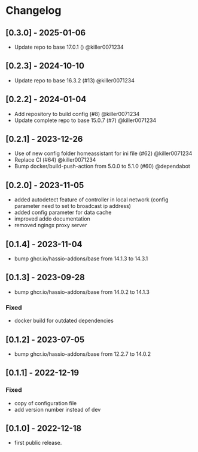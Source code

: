 <!-- https://developers.home-assistant.io/docs/add-ons/presentation#keeping-a-changelog -->

# Changelog

## [0.3.0] - 2025-01-06

- Update repo to base 17.0.1 () @killer0071234

## [0.2.3] - 2024-10-10

- Update repo to base 16.3.2 (#13) @killer0071234

## [0.2.2] - 2024-01-04

- Add repository to build config (#8) @killer0071234
- Update complete repo to base 15.0.7 (#7) @killer0071234

## [0.2.1] - 2023-12-26

- Use of new config folder homeassistant for ini file (#62) @killer0071234
- Replace CI (#64) @killer0071234
- Bump docker/build-push-action from 5.0.0 to 5.1.0 (#60) @dependabot

## [0.2.0] - 2023-11-05

- added autodetect feature of controller in local network (config parameter need to set to broadcast ip address)
- added config parameter for data cache
- improved addo documentation
- removed ngingx proxy server

## [0.1.4] - 2023-11-04

- bump ghcr.io/hassio-addons/base from 14.1.3 to 14.3.1

## [0.1.3] - 2023-09-28

- bump ghcr.io/hassio-addons/base from 14.0.2 to 14.1.3

### Fixed

- docker build for outdated dependencies

## [0.1.2] - 2023-07-05

- bump ghcr.io/hassio-addons/base from 12.2.7 to 14.0.2

## [0.1.1] - 2022-12-19

### Fixed

- copy of configuration file
- add version number instead of dev

## [0.1.0] - 2022-12-18

- first public release.
